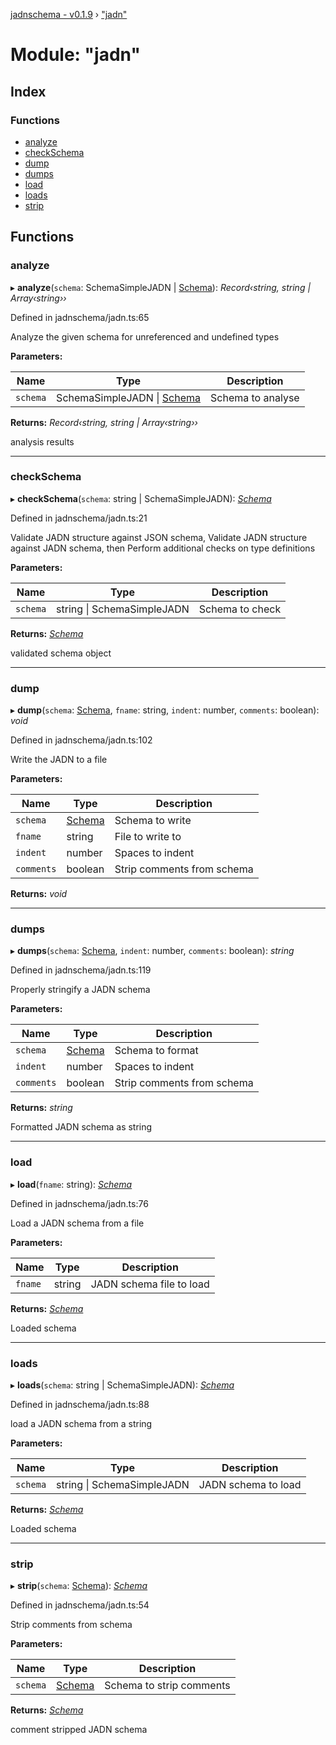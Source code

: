 [jadnschema - v0.1.9](../globals.md) › ["jadn"](_jadn_.md)

# Module: "jadn"

## Index

### Functions

* [analyze](_jadn_.md#analyze)
* [checkSchema](_jadn_.md#checkschema)
* [dump](_jadn_.md#dump)
* [dumps](_jadn_.md#dumps)
* [load](_jadn_.md#load)
* [loads](_jadn_.md#loads)
* [strip](_jadn_.md#strip)

## Functions

###  analyze

▸ **analyze**(`schema`: SchemaSimpleJADN | [Schema](../classes/schema.md)): *Record‹string, string | Array‹string››*

Defined in jadnschema/jadn.ts:65

Analyze the given schema for unreferenced and undefined types

**Parameters:**

Name | Type | Description |
------ | ------ | ------ |
`schema` | SchemaSimpleJADN &#124; [Schema](../classes/schema.md) | Schema to analyse |

**Returns:** *Record‹string, string | Array‹string››*

analysis results

___

###  checkSchema

▸ **checkSchema**(`schema`: string | SchemaSimpleJADN): *[Schema](../classes/schema.md)*

Defined in jadnschema/jadn.ts:21

Validate JADN structure against JSON schema,
Validate JADN structure against JADN schema, then
Perform additional checks on type definitions

**Parameters:**

Name | Type | Description |
------ | ------ | ------ |
`schema` | string &#124; SchemaSimpleJADN | Schema to check |

**Returns:** *[Schema](../classes/schema.md)*

validated schema object

___

###  dump

▸ **dump**(`schema`: [Schema](../classes/schema.md), `fname`: string, `indent`: number, `comments`: boolean): *void*

Defined in jadnschema/jadn.ts:102

Write the JADN to a file

**Parameters:**

Name | Type | Description |
------ | ------ | ------ |
`schema` | [Schema](../classes/schema.md) | Schema to write |
`fname` | string | File to write to |
`indent` | number | Spaces to indent |
`comments` | boolean | Strip comments from schema |

**Returns:** *void*

___

###  dumps

▸ **dumps**(`schema`: [Schema](../classes/schema.md), `indent`: number, `comments`: boolean): *string*

Defined in jadnschema/jadn.ts:119

Properly stringify a JADN schema

**Parameters:**

Name | Type | Description |
------ | ------ | ------ |
`schema` | [Schema](../classes/schema.md) | Schema to format |
`indent` | number | Spaces to indent |
`comments` | boolean | Strip comments from schema |

**Returns:** *string*

Formatted JADN schema as string

___

###  load

▸ **load**(`fname`: string): *[Schema](../classes/schema.md)*

Defined in jadnschema/jadn.ts:76

Load a JADN schema from a file

**Parameters:**

Name | Type | Description |
------ | ------ | ------ |
`fname` | string | JADN schema file to load |

**Returns:** *[Schema](../classes/schema.md)*

Loaded schema

___

###  loads

▸ **loads**(`schema`: string | SchemaSimpleJADN): *[Schema](../classes/schema.md)*

Defined in jadnschema/jadn.ts:88

load a JADN schema from a string

**Parameters:**

Name | Type | Description |
------ | ------ | ------ |
`schema` | string &#124; SchemaSimpleJADN | JADN schema to load |

**Returns:** *[Schema](../classes/schema.md)*

Loaded schema

___

###  strip

▸ **strip**(`schema`: [Schema](../classes/schema.md)): *[Schema](../classes/schema.md)*

Defined in jadnschema/jadn.ts:54

Strip comments from schema

**Parameters:**

Name | Type | Description |
------ | ------ | ------ |
`schema` | [Schema](../classes/schema.md) | Schema to strip comments |

**Returns:** *[Schema](../classes/schema.md)*

comment stripped JADN schema

